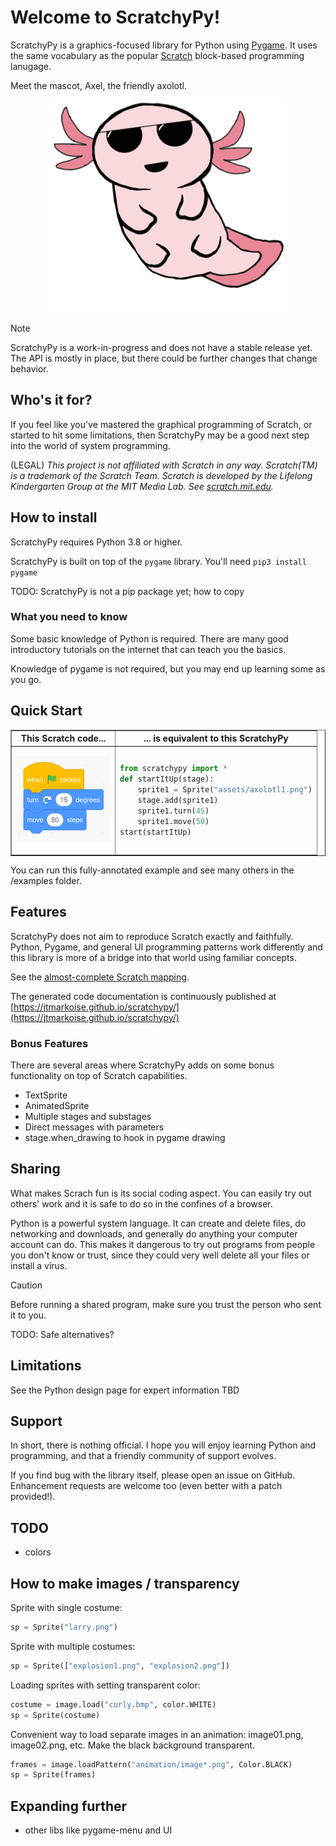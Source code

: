 # Welcome to ScratchyPy!
ScratchyPy is a graphics-focused library for Python using [Pygame](https://www.pygame.org).
It uses the same vocabulary as the popular [Scratch](https://scratch.mit.edu) block-based programming lanugage.

Meet the mascot, Axel, the friendly axolotl.

<center>

![logo image](https://raw.githubusercontent.com/jtmarkoise/scratchypy/1d8230349054a9015fa2be823813872e7f90284f/examples/assets/axolotl1.png)

</center>

> [!NOTE]
> ScratchyPy is a work-in-progress and does not have a stable release yet. 
> The API is mostly in place, but there could be further changes that change 
> behavior.

## Who's it for?
If you feel like you've mastered the graphical programming of Scratch, or started to hit some limitations, then ScratchyPy may be a good next step into the world of system programming.

(LEGAL) *This project is not affiliated with Scratch in any way.  Scratch(TM) is a trademark of the Scratch Team.  Scratch is developed by the Lifelong Kindergarten Group at the MIT Media Lab. See [scratch.mit.edu](http://scratch.mit.edu).*

## How to install
ScratchyPy requires Python 3.8 or higher.

ScratchyPy is built on top of the `pygame` library.
You'll need `pip3 install pygame`

TODO: ScratchyPy is not a pip package yet; how to copy

### What you need to know
Some basic knowledge of Python is required.  There are many good introductory tutorials on the internet that can teach you the basics.

Knowledge of pygame is not required, but you may end up learning some as you go.  

## Quick Start

<table border="1">
<tr><th> This Scratch code... </th><th>... is equivalent to this ScratchyPy</th></tr>
<tr><td>

![scratch block image](https://raw.githubusercontent.com/jtmarkoise/scratchypy/1d8230349054a9015fa2be823813872e7f90284f/doc/img/quickstart-scratch.png)

</td><td>

```python
from scratchypy import *
def startItUp(stage):
    sprite1 = Sprite("assets/axolotl1.png")
    stage.add(sprite1)
    sprite1.turn(45)
    sprite1.move(50)
start(startItUp)
```

</td></tr>
</table>

You can run this fully-annotated example and see many others in the /examples folder.


## Features
ScratchyPy does not aim to reproduce Scratch exactly and faithfully.  Python, Pygame, and general UI programming patterns work differently and this library is more of a bridge into that world using familiar concepts.

See the [almost-complete Scratch mapping](https://github.com/jtmarkoise/scratchypy/blob/1d8230349054a9015fa2be823813872e7f90284f/doc/api.md).

The generated code documentation is continuously published at [https://jtmarkoise.github.io/scratchypy/](https://jtmarkoise.github.io/scratchypy/)

### Bonus Features
There are several areas where ScratchyPy adds on some bonus functionality on top of Scratch capabilities.
- TextSprite
- AnimatedSprite
- Multiple stages and substages
- Direct messages with parameters
- stage.when_drawing to hook in pygame drawing

## Sharing
What makes Scrach fun is its social coding aspect.  You can easily try out others' work and it is safe to do so in the confines of a browser.

Python is a powerful system language.  It can create and delete files, do networking and downloads, and generally do anything your computer account can do.  This makes it dangerous to try out programs from people you don't know or trust, since they could very well delete all your files or install a virus.  
> [!CAUTION]
> Before running a shared program, make sure you trust the person who sent it to you.

TODO: Safe alternatives?

## Limitations
See the Python design page for expert information TBD

## Support
In short, there is nothing official.  I hope you will enjoy learning Python
and programming, and that a friendly community of support evolves.

If you find bug with the library itself, please open an issue on GitHub.
Enhancement requests are welcome too (even better with a patch provided!).

## TODO
- colors

## How to make images / transparency

Sprite with single costume:

```python
sp = Sprite("larry.png")
```

Sprite with multiple costumes:

```python
sp = Sprite(["explosion1.png", "explosion2.png"])
```

Loading sprites with setting transparent color:

```python
costume = image.load("curly.bmp", color.WHITE)
sp = Sprite(costume)
```

Convenient way to load separate images in an animation: image01.png, image02.png, etc.  Make the black background transparent.

```python
frames = image.loadPattern("animation/image*.png", Color.BLACK)
sp = Sprite(frames)
```

## Expanding further
- other libs like pygame-menu and UI
